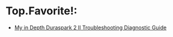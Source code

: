# Top.Favorite!:
- [My in Depth Duraspark 2 II Troubleshooting Diagnostic Guide](https://youtu.be/RylhE4_HSPU)

# 
